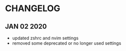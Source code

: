 # CHANGELOG

## JAN 02 2020

- updated zshrc and nvim settings
- removed some deprecated or no longer used settings
